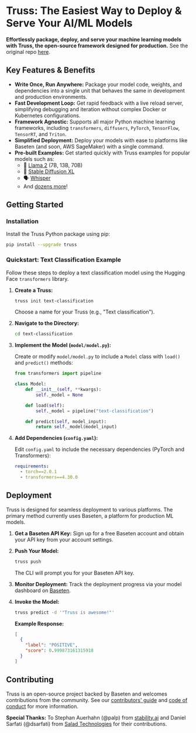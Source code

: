 # Truss: The Easiest Way to Deploy & Serve Your AI/ML Models

**Effortlessly package, deploy, and serve your machine learning models with Truss, the open-source framework designed for production.**  See the original repo [here](https://github.com/basetenlabs/truss).

## Key Features & Benefits

*   **Write Once, Run Anywhere:** Package your model code, weights, and dependencies into a single unit that behaves the same in development and production environments.
*   **Fast Development Loop:**  Get rapid feedback with a live reload server, simplifying debugging and iteration without complex Docker or Kubernetes configurations.
*   **Framework Agnostic:**  Supports all major Python machine learning frameworks, including `transformers`, `diffusers`, `PyTorch`, `TensorFlow`, `TensorRT`, and `Triton`.
*   **Simplified Deployment:** Deploy your models with ease to platforms like Baseten (and soon, AWS SageMaker) with a single command.
*   **Pre-built Examples:** Get started quickly with Truss examples for popular models such as:
    *   🦙 [Llama 2](https://github.com/basetenlabs/truss-examples/tree/main/llama/llama-2-7b-chat) (7B, 13B, 70B)
    *   🎨 [Stable Diffusion XL](https://github.com/basetenlabs/truss-examples/tree/main/stable-diffusion/stable-diffusion-xl-1.0)
    *   🗣 [Whisper](https://github.com/basetenlabs/truss-examples/tree/main/whisper/whisper-truss)
    *   And [dozens more](https://github.com/basetenlabs/truss-examples/)!

## Getting Started

### Installation

Install the Truss Python package using pip:

```bash
pip install --upgrade truss
```

### Quickstart: Text Classification Example

Follow these steps to deploy a text classification model using the Hugging Face `transformers` library.

1.  **Create a Truss:**

    ```bash
    truss init text-classification
    ```

    Choose a name for your Truss (e.g., "Text classification").
2.  **Navigate to the Directory:**

    ```bash
    cd text-classification
    ```
3.  **Implement the Model (`model/model.py`):**

    Create or modify `model/model.py` to include a `Model` class with `load()` and `predict()` methods:

    ```python
    from transformers import pipeline

    class Model:
        def __init__(self, **kwargs):
            self._model = None

        def load(self):
            self._model = pipeline("text-classification")

        def predict(self, model_input):
            return self._model(model_input)
    ```
4.  **Add Dependencies (`config.yaml`):**

    Edit `config.yaml` to include the necessary dependencies (PyTorch and Transformers):

    ```yaml
    requirements:
      - torch==2.0.1
      - transformers==4.30.0
    ```

## Deployment

Truss is designed for seamless deployment to various platforms.  The primary method currently uses Baseten, a platform for production ML models.

1.  **Get a Baseten API Key:**  Sign up for a free Baseten account and obtain your API key from your account settings.
2.  **Push Your Model:**

    ```bash
    truss push
    ```

    The CLI will prompt you for your Baseten API key.

3.  **Monitor Deployment:**  Track the deployment progress via your model dashboard on [Baseten](https://app.baseten.co/models/).
4.  **Invoke the Model:**

    ```bash
    truss predict -d '"Truss is awesome!"'
    ```

    **Example Response:**

    ```json
    [
      {
        "label": "POSITIVE",
        "score": 0.999873161315918
      }
    ]
    ```

## Contributing

Truss is an open-source project backed by Baseten and welcomes contributions from the community.  See our [contributors' guide](CONTRIBUTING.md) and [code of conduct](CODE_OF_CONDUCT.md) for more information.

**Special Thanks:**  To Stephan Auerhahn (@palp) from [stability.ai](https://stability.ai/) and Daniel Sarfati (@dsarfati) from [Salad Technologies](https://salad.com/) for their contributions.